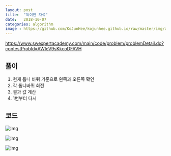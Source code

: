 ```yaml
---
layout: post
title:  "특이한 자석"
date:   2018-10-07
categories: algorithm
image : https://github.com/KoJunHee/kojunhee.github.io/raw/master/img/algorithm.png
---
```


<https://www.swexpertacademy.com/main/code/problem/problemDetail.do?contestProbId=AWIeV9sKkcoDFAVH>	

## 풀이

1. 현재 톱니 바퀴 기준으로 왼쪽과 오른쪽 확인 
2. 각 톱니바퀴 회전
3. 결과 값 계산
4. 1번부터 다시

## 코드

![img](https://github.com/KoJunHee/kojunhee.github.io/raw/master/img/magne01.png)

![img](https://github.com/KoJunHee/kojunhee.github.io/raw/master/img/magne02.png)

![img](https://github.com/KoJunHee/kojunhee.github.io/raw/master/img/magne03.png)